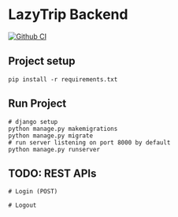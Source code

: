 # LazyTrip Backend
[![Github CI](https://github.com/cs130-w22/Group-A4/actions/workflows/django-ci.yml/badge.svg)](https://github.com/cs130-w22/Group-A4/actions/workflows/django-ci.yml)

## Project setup
```
pip install -r requirements.txt
```

## Run Project
```
# django setup
python manage.py makemigrations
python manage.py migrate
# run server listening on port 8000 by default
python manage.py runserver
```

## TODO: REST APIs
```
# Login (POST)

# Logout

```